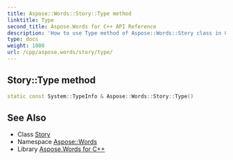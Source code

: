```yaml
---
title: Aspose::Words::Story::Type method
linktitle: Type
second_title: Aspose.Words for C++ API Reference
description: 'How to use Type method of Aspose::Words::Story class in C++.'
type: docs
weight: 1000
url: /cpp/aspose.words/story/type/
---
```

## Story::Type method




```cpp
static const System::TypeInfo & Aspose::Words::Story::Type()
```

## See Also

* Class [Story](../)
* Namespace [Aspose::Words](../../)
* Library [Aspose.Words for C++](../../../)

